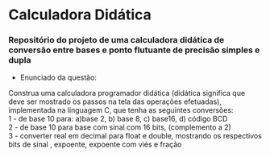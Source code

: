 # Calculadora Didática
<h3> Repositório do projeto de uma calculadora didática de conversão entre bases e ponto flutuante de precisão simples e dupla </h3>

- Enunciado da questão:
  
Construa uma calculadora programador didática (didática significa que deve ser mostrado os passos na tela das operações efetuadas),  implementada na linguagem C, que tenha as seguintes conversões:
<br>
1 - de base 10 para:
a)base 2,
b) base 8,
c) base16, 
d) código BCD
<br>
2 - de base 10  para base com sinal com 16 bits, (complemento a 2)
<br>
3 - converter real em decimal para float e double, mostrando os respectivos bits de sinal , expoente, expoente com viés e fração 
  

